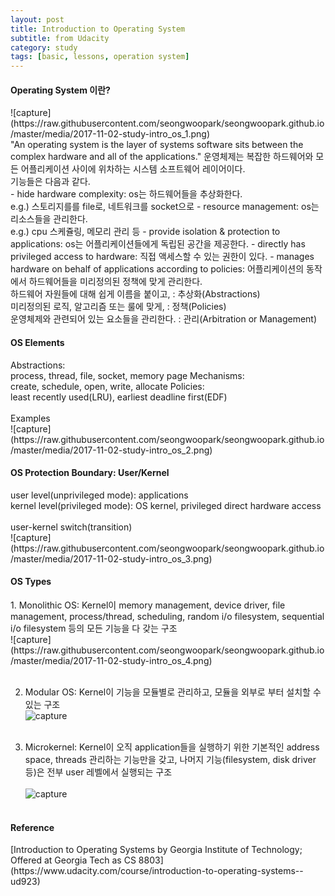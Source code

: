 ```yaml
---
layout: post
title: Introduction to Operating System
subtitle: from Udacity
category: study
tags: [basic, lessons, operation system]
---
```

<h4>Operating System 이란?</h4>
![capture](https://raw.githubusercontent.com/seongwoopark/seongwoopark.github.io/master/media/2017-11-02-study-intro_os_1.png)
<br/>
"An operating system is the layer of systems software sits between the complex hardware and all of the applications."
운영체제는 복잡한 하드웨어와 모든 어플리케이션 사이에 위차하는 시스템 소프트웨어 레이어이다.<br/>
기능들은 다음과 같다.<br/>
- hide hardware complexity: os는 하드웨어들을 추상화한다.<br/> e.g.) 스토리지를를 file로, 네트워크를 socket으로
- resource management: os는 리소스들을 관리한다.<br/> e.g.) cpu 스케쥴링, 메모리 관리 등
- provide isolation & protection to applications: os는 어플리케이션들에게 독립된 공간을 제공한다.
- directly has privileged access to hardware: 직접 액세스할 수 있는 권한이 있다.
- manages hardware on behalf of applications according to policies: 어플리케이션의 동작에서 하드웨어들을 미리정의된 정책에 맞게 관리한다.

<br/>
하드웨어 자원들에 대해 쉽게 이름을 붙이고, : 추상화(Abstractions)<br/>
미리정의된 로직, 알고리즘 또는 룰에 맞게, : 정책(Policies)<br/>
운영체제와 관련되어 있는 요소들을 관리한다. : 관리(Arbitration or Management)<br/>

<h4>OS Elements</h4>
Abstractions:<br/>
process, thread, file, socket, memory page
Mechanisms: <br/>
create, schedule, open, write, allocate
Policies:<br/>
least recently used(LRU), earliest deadline first(EDF)
<br/><br/>Examples<br/>
![capture](https://raw.githubusercontent.com/seongwoopark/seongwoopark.github.io/master/media/2017-11-02-study-intro_os_2.png)

<h4>OS Protection Boundary: User/Kernel</h4>
user level(unprivileged mode): applications<br/>
kernel level(privileged mode): OS kernel, privileged direct hardware access<br/>
<br/>
user-kernel switch(transition)<br/>
![capture](https://raw.githubusercontent.com/seongwoopark/seongwoopark.github.io/master/media/2017-11-02-study-intro_os_3.png)


<h4>OS Types</h4>
1. Monolithic OS: Kernel이 memory management, device driver, file management, process/thread, scheduling, random i/o filesystem, sequential i/o filesystem
등의 모든 기능을 다 갖는 구조<br/>
![capture](https://raw.githubusercontent.com/seongwoopark/seongwoopark.github.io/master/media/2017-11-02-study-intro_os_4.png)
<br/><br/>

2. Modular OS: Kernel이 기능을 모듈별로 관리하고, 모듈을 외부로 부터 설치할 수 있는 구조<br/>
![capture](https://raw.githubusercontent.com/seongwoopark/seongwoopark.github.io/master/media/2017-11-02-study-intro_os_5.png)
<br/><br/>


3. Microkernel: Kernel이 오직 application들을 실행하기 위한 기본적인 address space, threads 관리하는 기능만을 갖고, 나머지 기능(filesystem, disk driver 등)은 전부 user 레벨에서 실행되는 구조<br/><br/>
![capture](https://raw.githubusercontent.com/seongwoopark/seongwoopark.github.io/master/media/2017-11-02-study-intro_os_6.png)
<br/><br/>

<h4>Reference</h4>
[Introduction to Operating Systems by  Georgia Institute of Technology; Offered at Georgia Tech as CS 8803](https://www.udacity.com/course/introduction-to-operating-systems--ud923)<br/>
<br/><br/><br/>